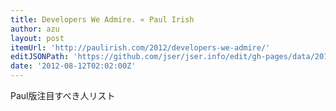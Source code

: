 ```yaml
---
title: Developers We Admire. « Paul Irish
author: azu
layout: post
itemUrl: 'http://paulirish.com/2012/developers-we-admire/'
editJSONPath: 'https://github.com/jser/jser.info/edit/gh-pages/data/2012/08/index.json'
date: '2012-08-12T02:02:00Z'
---
```

Paul版注目すべき人リスト
